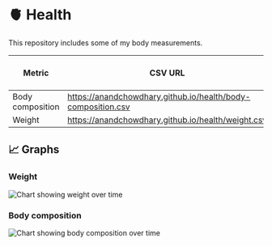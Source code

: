 # 🫀 Health

This repository includes some of my body measurements.

| Metric           | CSV URL                                                      | View on Flat Viewer                                                                |
| ---------------- | ------------------------------------------------------------ | ---------------------------------------------------------------------------------- |
| Body composition | https://anandchowdhary.github.io/health/body-composition.csv | [View](https://flatgithub.com/AnandChowdhary/health?filename=body-composition.csv) |
| Weight           | https://anandchowdhary.github.io/health/weight.csv           | [View](https://flatgithub.com/AnandChowdhary/health?filename=weight.csv)           |

## 📈 Graphs

<!-- start graphs -->

### Weight

![Chart showing weight over time](https://quickchart.io/chart?width=1000&height=500&format=svg&chart=%7B%22type%22%3A%22line%22%2C%22data%22%3A%7B%22labels%22%3A%5B%222018-09-21%22%2C%222019-04-24%22%2C%222019-07-10%22%2C%222019-08-14%22%2C%222019-08-23%22%2C%222019-08-29%22%2C%222019-12-27%22%2C%222019-12-30%22%2C%222020-03-09%22%2C%222020-03-16%22%2C%222020-03-19%22%2C%222020-03-21%22%2C%222020-03-26%22%2C%222020-04-25%22%2C%222020-04-27%22%2C%222020-04-30%22%2C%222020-05-02%22%2C%222020-05-29%22%2C%222020-06-09%22%2C%222020-06-14%22%2C%222020-07-11%22%2C%222020-07-13%22%2C%222020-09-03%22%2C%222021-03-26%22%2C%222021-04-08%22%2C%222021-04-09%22%2C%222021-04-10%22%2C%222021-04-12%22%2C%222021-04-18%22%2C%222021-04-22%22%2C%222021-05-29%22%2C%222021-08-05%22%2C%222021-09-17%22%2C%222021-09-19%22%2C%222021-09-24%22%2C%222021-09-27%22%2C%222021-10-04%22%2C%222021-10-06%22%2C%222021-10-10%22%2C%222021-10-14%22%2C%222021-10-17%22%2C%222021-10-22%22%2C%222021-10-24%22%2C%222021-10-25%22%2C%222021-10-27%22%2C%222021-11-02%22%2C%222021-11-05%22%2C%222021-11-09%22%2C%222021-11-14%22%2C%222021-11-15%22%2C%222021-11-25%22%2C%222021-11-29%22%2C%222021-12-03%22%2C%222021-12-06%22%2C%222021-12-10%22%2C%222021-12-13%22%2C%222021-12-25%22%2C%222022-01-03%22%2C%222022-01-06%22%2C%222022-01-08%22%2C%222022-01-10%22%2C%222022-01-19%22%2C%222022-01-21%22%2C%222022-01-22%22%2C%222022-01-24%22%2C%222022-02-03%22%2C%222022-02-07%22%2C%222022-02-10%22%2C%222022-02-19%22%2C%222022-02-25%22%2C%222022-03-10%22%2C%222022-03-23%22%2C%222022-03-26%22%2C%222022-04-08%22%2C%222022-07-19%22%2C%222022-08-10%22%2C%222022-09-01%22%2C%222022-10-25%22%2C%222022-11-23%22%2C%222022-11-29%22%2C%222022-12-06%22%2C%222022-12-11%22%2C%222023-02-20%22%2C%222023-02-27%22%2C%222023-03-03%22%2C%222023-03-09%22%2C%222023-03-11%22%2C%222023-03-17%22%2C%222023-03-18%22%2C%222023-03-20%22%2C%222023-03-29%22%2C%222023-04-01%22%2C%222023-04-02%22%2C%222023-04-24%22%2C%222023-05-19%22%2C%222023-05-21%22%2C%222023-05-22%22%2C%222023-06-02%22%2C%222023-07-19%22%2C%222023-07-24%22%5D%2C%22datasets%22%3A%5B%7B%22label%22%3A%22Weight%20(kg)%22%2C%22data%22%3A%5B73%2C77.2%2C77.35%2C78.75%2C77.95%2C79.5%2C78.93%2C82.55%2C79.8%2C77.25%2C78.15%2C78.15%2C77.1%2C77.05%2C78.15%2C77.95%2C76.4%2C78.4%2C78.9%2C78%2C77.55%2C76.8%2C76.98%2C82.2%2C82.22%2C81.4%2C81.13%2C81.55%2C82.11%2C82.1%2C81.1%2C82.23%2C82.63%2C83.01%2C82.08%2C81.3%2C80.89%2C79.94%2C78.97%2C79%2C78.51%2C78.63%2C77.87%2C78.55%2C78.31%2C77.98%2C77.11%2C76.74%2C76.39%2C76.35%2C75.99%2C75.36%2C74.96%2C74.74%2C74.58%2C74.43%2C73.6%2C74.5%2C74.1%2C74.2%2C74.1%2C73.3%2C73.2%2C72.6%2C73.3%2C72.6%2C73.2%2C73.33%2C72.2%2C73.5%2C73.9%2C73.33%2C73.4%2C72.8%2C73.5%2C74%2C74%2C73.01%2C73.32%2C73.48%2C73.71%2C73.3%2C74.19%2C73.31%2C72.35%2C72.62%2C72.43%2C72.5%2C72.71%2C73.27%2C72.98%2C72.73%2C73.66%2C74.55%2C74.57%2C74.43%2C73.8%2C73.05%2C73.19%2C73.33%5D%2C%22fill%22%3Afalse%7D%5D%7D%2C%22options%22%3A%7B%22scales%22%3A%7B%22x%22%3A%7B%22type%22%3A%22time%22%7D%7D%7D%7D)

### Body composition

![Chart showing body composition over time](https://quickchart.io/chart?width=1000&height=500&format=svg&chart=%7B%22type%22%3A%22line%22%2C%22data%22%3A%7B%22labels%22%3A%5B%222022-12-11%22%2C%222023-08-03%22%5D%2C%22datasets%22%3A%5B%7B%22label%22%3A%22Bone%20(%25)%22%2C%22data%22%3A%5B4%2C4%5D%2C%22fill%22%3Afalse%7D%2C%7B%22label%22%3A%22Fat%20(%25)%22%2C%22data%22%3A%5B25%2C23%5D%2C%22fill%22%3Afalse%7D%2C%7B%22label%22%3A%22Muscle%20(%25)%22%2C%22data%22%3A%5B71%2C73%5D%2C%22fill%22%3Afalse%7D%2C%7B%22label%22%3A%22Water%20(%25)%22%2C%22data%22%3A%5B54%2C54.9%5D%2C%22fill%22%3Afalse%7D%5D%7D%2C%22options%22%3A%7B%22scales%22%3A%7B%22x%22%3A%7B%22type%22%3A%22time%22%7D%7D%7D%7D)

<!-- end graphs -->
